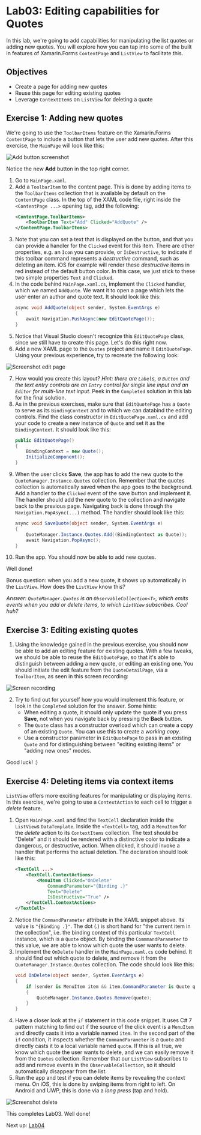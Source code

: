 # Lab03: Editing capabilities for Quotes
In this lab, we're going to add capabilities for manipulating the list quotes or adding new quotes. You will explore how you can tap into some of the built in features of Xamarin.Forms `ContentPage` and `ListView` to facilitate this.
## Objectives
- Create a page for adding new quotes
- Reuse this page for editing existing quotes
- Leverage `ContextItem`s on `ListView` for deleting a quote

## Exercise 1: Adding new quotes
We're going to use the `ToolbarItems` feature on the Xamarin.Forms `ContentPage` to include a button that lets the user add new quotes. After this exercise, the `MainPage` will look like this:

![Add button screenshot](images/lab0201.png)

Notice the new **Add** button in the top right corner.

1. Go to `MainPage.xaml`.
2. Add a `ToolbarItem` to the content page. This is done by adding items to the `ToolbarItems` collection that is available by default on the `ContentPage` class. In the top of the XAML code file, right inside the `<ContentPage ...>` opening tag, add the following:
    ```xml
    <ContentPage.ToolbarItems>
        <ToolbarItem Text="Add" Clicked="AddQuote" />
    </ContentPage.ToolbarItems>
    ```
3. Note that you can set a text that is displayed on the button, and that you can provide a handler for the `Clicked` event for this item. There are other properties, e.g. an `Icon` you can provide, or `IsDestructive`, to indicate if this toolbar command represents a _destructive_ command, such as deleting an item. iOS for example will render these _destructive_ items in red instead of the default button color. In this case, we just stick to these two simple properties `Text` and `Clicked`.
4. In the code behind `MainPage.xaml.cs`, implement the `Clicked` handler, which we named `AddQuote`. We want it to open a page which lets the user enter an author and quote text. It should look like this:
    ```csharp
    async void AddQuote(object sender, System.EventArgs e)
	{
	    await Navigation.PushAsync(new EditQuotePage());
	}
    ```
5. Notice that Visual Studio doesn't recognize this `EditQuotePage` class, since we still have to create this page. Let's do this right now.
6. Add a new XAML page to the `Quotes` project and name it `EditQuotePage`. Using your previous experience, try to recreate the following look:

![Screenshot edit page](images/lab0202.png)

7. How would you create this layout? _Hint: there are `Label`s, a `Button` and the text entry controls are an `Entry` control for single line input and an `Editor` for multi-line text input_. Peek in the `Completed` solution in this lab for the final solution.
8. As in the previous exercises, make sure that `EditQuotePage` has a `Quote` to serve as its `BindingContext` and to which we can databind the editing controls. Find the class constructor in `EditQuotePage.xaml.cs` and add your code to create a new instance of `Quote` and set it as the `BindingContext`. It should look like this:
    ```csharp
	public EditQuotePage() 
	{
	    BindingContext = new Quote();
	    InitializeComponent();
	}
    ```
9. When the user clicks **Save**, the app has to add the new quote to the `QuoteManager.Instance.Quotes` collection. Remember that the quotes collection is automatically saved when the app goes to the background. Add a handler to the `Clicked` event of the save button and implement it. The handler should add the new quote to the collection and navigate back to the previous page. Navigating back is done through the `Navigation.PopAsync(...)` method. The handler should look like this:
    ```csharp
    async void SaveQuote(object sender, System.EventArgs e)
	{
        QuoteManager.Instance.Quotes.Add((BindingContext as Quote));
        await Navigation.PopAsync();
	}
    ```
10. Run the app. You should now be able to add new quotes.

Well done!

Bonus question: when you add a new quote, it shows up automatically in the `ListView`. How does the `ListView` know this?

_Answer: `QuoteManager.Quotes` is an `ObservableCollection<T>`, which emits events when you add or delete items, to which `ListView` subscribes. Cool huh?_

## Exercise 3: Editing existing quotes
1. Using the knowledge gained in the previous exercise, you should now be able to add an editing feature for existing quotes. With a few tweaks, we should be able to reuse the `EditQuotePage`, so that it's able to distinguish between adding a new quote, or editing an existing one. You should initiate the edit feature from the `QuoteDetailPage`, via a `ToolbarItem`, as seen in this screen recording:

![Screen recording](images/lab0203.gif)

2. Try to find out for yourself how you would implement this feature, or look in the `Completed` solution for the answer. Some hints:
    - When editing a quote, it should only update the quote if you press **Save**, not when you navigate back by pressing the **Back** button.
    - The `Quote` class has a constructor overload which can create a copy of an existing `Quote`. You can use this to create a _working copy_.
    - Use a constructor parameter in `EditQuotePage` to pass in an existing `Quote` and for distinguishing between "editing existing items" or "adding new ones" modes.

Good luck! :)

## Exercise 4: Deleting items via context items
`ListView` offers more exciting features for manipulating or displaying items. In this exercise, we're going to use a `ContextAction` to each cell to trigger a _delete_ feature.

1. Open `MainPage.xaml` and find the `TextCell` declaration inside the `ListView`s `DataTemplate`. Inside the `<TextCell>` tag, add a `MenuItem` for the _delete_ action to its `ContextItems` collection. The text should be "Delete" and it should be rendered with a distinctive color to indicate a dangerous, or destructive, action. When clicked, it should invoke a handler that performs the actual deletion. The declaration should look like this:
    ```xml
    <TextCell ...>
        <TextCell.ContextActions>
            <MenuItem Clicked="OnDelete"
                CommandParameter="{Binding .}"
                Text="Delete"
                IsDestructive="True" />
        </TextCell.ContextActions>
    </TextCell>
    ```
2. Notice the `CommandParameter` attribute in the XAML snippet above. Its value is `"{Binding .}"`. The dot (.) is short hand for "the current item in the collection", i.e. the binding context of this particular `TextCell` instance, which is a `Quote` object. By binding the `CommmandParameter` to this value, we are able to know which quote the user wants to delete.
3. Implement the `OnDelete` handler in the `MainPage.xaml.cs` code behind. It should find out which quote to delete, and remove it from the `QuoteManager.Instance.Quotes` collection. The code should look like this:
    ```csharp
    void OnDelete(object sender, System.EventArgs e)
	{
	    if (sender is MenuItem item && item.CommandParameter is Quote quote)
	    {
		    QuoteManager.Instance.Quotes.Remove(quote);
	    }
	}
    ```
4. Have a closer look at the `if` statement in this code snippet. It uses C# 7 pattern matching to find out if the source of the click event is a `MenuItem` and directly casts it into a variable named `item`. In the second part of the `if` condition, it inspects whether the `CommandParameter` is a `Quote` and directly casts it to a local variable named `quote`. If this is all true, we know which quote the user wants to delete, and we can easily remove it from the `Quotes` collection. Remember that our `ListView` subscribes to add and remove events in the `ObservableCollection`, so it should automatically disappear from the list.
5. Run the app and test if you can delete items by revealing the context menu. On iOS, this is done by swiping items from right to left. On Android and UWP, this is done via a _long press_ (tap and hold).

![Screenshot delete](images/lab0204.gif)

This completes Lab03. Well done!

Next up: [Lab04](../Lab04/readme.md)
